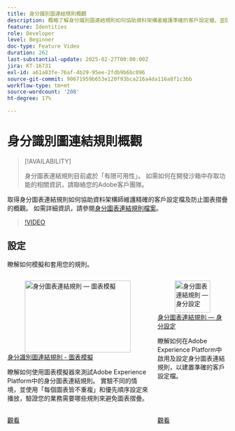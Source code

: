 ```yaml
---
title: 身分識別圖連結規則概觀
description: 概略了解身分識別圖連結規則如何協助資料架構者維護準確的客戶設定檔，並防止圖表崩潰。
feature: Identities
role: Developer
level: Beginner
doc-type: Feature Video
duration: 262
last-substantial-update: 2025-02-27T00:00:00Z
jira: KT-16731
exl-id: a61a83fe-76af-4b29-95ee-2fdb9b6bc096
source-git-commit: 90671959b653e120f93bca216a4da116a8f1c3bb
workflow-type: tm+mt
source-wordcount: '208'
ht-degree: 17%

---
```


# 身分識別圖連結規則概觀

>[!AVAILABILITY]
>
>身分圖表連結規則目前處於「有限可用性」。 如需如何在開發沙箱中存取功能的相關資訊，請聯絡您的Adobe客戶團隊。

取得身分圖表連結規則如何協助資料架構師維護精確的客戶設定檔及防止圖表摺疊的概觀。 如需詳細資訊，請參閱[身分圖表連結規則檔案](https://experienceleague.adobe.com/zh-hant/docs/experience-platform/identity/features/identity-graph-linking-rules/overview)。

>[!VIDEO](https://video.tv.adobe.com/v/3448283/?learn=on&enablevpops&captions=chi_hant)

## 設定

瞭解如何模擬和套用您的規則。

<!-- CARDS
* graph-simulation.md
* identity-settings.md
-->
<!-- START CARDS HTML - DO NOT MODIFY BY HAND -->
<div class="columns">
    <div class="column is-half-tablet is-half-desktop is-one-third-widescreen" aria-label="Identity graph linking rules - Graph Simulation">
        <div class="card" style="height: 100%; display: flex; flex-direction: column; height: 100%;">
            <div class="card-image">
                <figure class="image x-is-16by9">
                    <a href="graph-simulation.md" title="身分圖表連結規則 — 圖表模擬" target="_blank" rel="referrer">
                        <img class="is-bordered-r-small" src="https://video.tv.adobe.com/v/3444054/?format=jpeg&nocache=1747355376342&captions=chi_hant" alt="身分圖表連結規則 — 圖表模擬"
                             style="width: 100%; aspect-ratio: 16 / 9; object-fit: cover; overflow: hidden; display: block; margin: auto;">
                    </a>
                </figure>
            </div>
            <div class="card-content is-padded-small" style="display: flex; flex-direction: column; flex-grow: 1; justify-content: space-between;">
                <div class="top-card-content">
                    <p class="headline is-size-6 has-text-weight-bold">
                        <a href="graph-simulation.md" target="_blank" rel="referrer" title="身分圖表連結規則 — 圖表模擬">身分識別圖連結規則 - 圖表模擬</a>
                    </p>
                    <p class="is-size-6">瞭解如何使用圖表模擬器來測試Adobe Experience Platform中的身分圖表連結規則。 實驗不同的情境，並使用「每個圖表皆不重複」和優先順序設定來播放，驗證您的業務需要哪些規則來避免圖表摺疊。</p>
                </div>
                <a href="graph-simulation.md" target="_blank" rel="referrer" class="spectrum-Button spectrum-Button--outline spectrum-Button--primary spectrum-Button--sizeM" style="align-self: flex-start; margin-top: 1rem;">
                    <span class="spectrum-Button-label has-no-wrap has-text-weight-bold">觀看</span>
                </a>
            </div>
        </div>
    </div>
    <div class="column is-half-tablet is-half-desktop is-one-third-widescreen" aria-label="Identity graph linking rules - Identity settings">
        <div class="card" style="height: 100%; display: flex; flex-direction: column; height: 100%;">
            <div class="card-image">
                <figure class="image x-is-16by9">
                    <a href="identity-settings.md" title="身分圖表連結規則 — 身分設定" target="_blank" rel="referrer">
                        <img class="is-bordered-r-small" src="https://video.tv.adobe.com/v/3458487/?format=jpeg&nocache=1747355376336" alt="身分圖表連結規則 — 身分設定"
                             style="width: 100%; aspect-ratio: 16 / 9; object-fit: cover; overflow: hidden; display: block; margin: auto;">
                    </a>
                </figure>
            </div>
            <div class="card-content is-padded-small" style="display: flex; flex-direction: column; flex-grow: 1; justify-content: space-between;">
                <div class="top-card-content">
                    <p class="headline is-size-6 has-text-weight-bold">
                        <a href="identity-settings.md" target="_blank" rel="referrer" title="身分圖表連結規則 — 身分設定">身分圖表連結規則 — 身分設定</a>
                    </p>
                    <p class="is-size-6">瞭解如何在Adobe Experience Platform中啟用及設定身分圖表連結規則，以建置準確的客戶設定檔。</p>
                </div>
                <a href="identity-settings.md" target="_blank" rel="referrer" class="spectrum-Button spectrum-Button--outline spectrum-Button--primary spectrum-Button--sizeM" style="align-self: flex-start; margin-top: 1rem;">
                    <span class="spectrum-Button-label has-no-wrap has-text-weight-bold">觀看</span>
                </a>
            </div>
        </div>
    </div>
</div>
<!-- END CARDS HTML - DO NOT MODIFY BY HAND -->
